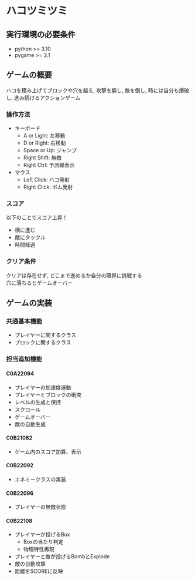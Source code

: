 # ハコツミツミ

## 実行環境の必要条件

- python >= 3.10
- pygame >= 2.1

## ゲームの概要

ハコを積み上げてブロックや穴を越え, 攻撃を躱し, 敵を倒し, 時には自分も爆破し, 進み続けるアクションゲーム  

### 操作方法

- キーボード
  - A or Light: 左移動
  - D or Right: 右移動
  - Space or Up: ジャンプ
  - Right Shift: 無敵
  - Right Ctrl: 予測線表示
- マウス
  - Left Click: ハコ発射
  - Right Click: ボム発射

### スコア
以下のことでスコア上昇！
- 横に進む
- 敵にタックル
- 時間経過

### クリア条件

クリアは存在せず, どこまで進めるか自分の限界に挑戦する  
穴に落ちるとゲームオーバー

## ゲームの実装

### 共通基本機能

- プレイヤーに関するクラス
- ブロックに関するクラス

### 担当追加機能

#### C0A22094

- プレイヤーの加速度運動
- プレイヤーとブロックの衝突
- レベルの生成と保持
- スクロール
- ゲームオーバー
- 敵の自動生成

#### C0B21082

- ゲーム内のスコア加算、表示

#### C0B22092

- エネミークラスの実装

#### C0B22096

- プレイヤーの無敵状態

#### C0B22108

- プレイヤーが投げるBox
  - Boxの当たり判定
  - 物理特性再現
- プレイヤーと敵が投げるBombとExplode
- 敵の自動攻撃
- 距離をSCOREに反映
